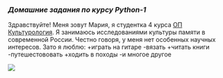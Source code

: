 ### *Домашние задания по курсу Python-1*

Здравствуйте! Меня зовут Мария, я студентка 4 курса [ОП Культурология](https://www.hse.ru/ba/cultural). Я занимаюсь исследованиями культуры памяти в современной России. Честно говоря, у меня нет особенных научных интересов. Зато я люблю:
+играть на гитаре -вязать +читать книги -путешестововать +ходить в походы -и многое другое

![](https://wallbox.ru/resize/1680x1050/wallpapers/main2/201716/149241522858f472fc771366.51671582.jpg)
